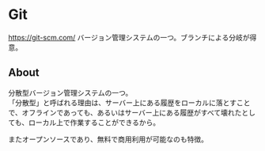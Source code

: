 # Git
https://git-scm.com/
バージョン管理システムの一つ。ブランチによる分岐が得意。

## About
分散型バージョン管理システムの一つ。  
「分散型」と呼ばれる理由は、サーバー上にある履歴をローカルに落とすことで、オフラインであっても、あるいはサーバー上にある履歴がすべて壊れたとしても、ローカル上で作業することができるから。

またオープンソースであり、無料で商用利用が可能なのも特徴。
